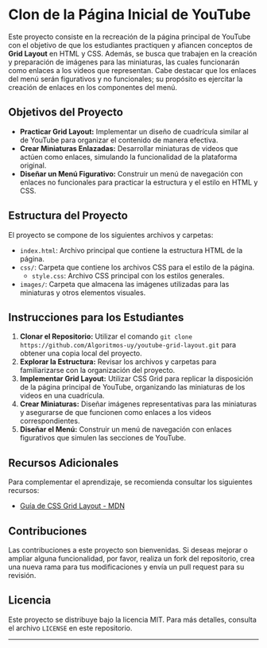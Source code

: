 # Clon de la Página Inicial de YouTube

Este proyecto consiste en la recreación de la página principal de YouTube con el objetivo de que los estudiantes practiquen y afiancen conceptos de **Grid Layout** en HTML y CSS. Además, se busca que trabajen en la creación y preparación de imágenes para las miniaturas, las cuales funcionarán como enlaces a los videos que representan. Cabe destacar que los enlaces del menú serán figurativos y no funcionales; su propósito es ejercitar la creación de enlaces en los componentes del menú.

## Objetivos del Proyecto

- **Practicar Grid Layout:** Implementar un diseño de cuadrícula similar al de YouTube para organizar el contenido de manera efectiva.
- **Crear Miniaturas Enlazadas:** Desarrollar miniaturas de videos que actúen como enlaces, simulando la funcionalidad de la plataforma original.
- **Diseñar un Menú Figurativo:** Construir un menú de navegación con enlaces no funcionales para practicar la estructura y el estilo en HTML y CSS.

## Estructura del Proyecto

El proyecto se compone de los siguientes archivos y carpetas:

- `index.html`: Archivo principal que contiene la estructura HTML de la página.
- `css/`: Carpeta que contiene los archivos CSS para el estilo de la página.
  - `style.css`: Archivo CSS principal con los estilos generales.
- `images/`: Carpeta que almacena las imágenes utilizadas para las miniaturas y otros elementos visuales.

## Instrucciones para los Estudiantes

1. **Clonar el Repositorio:** Utilizar el comando `git clone https://github.com/Algoritmos-uy/youtube-grid-layout.git` para obtener una copia local del proyecto.
2. **Explorar la Estructura:** Revisar los archivos y carpetas para familiarizarse con la organización del proyecto.
3. **Implementar Grid Layout:** Utilizar CSS Grid para replicar la disposición de la página principal de YouTube, organizando las miniaturas de los videos en una cuadrícula.
4. **Crear Miniaturas:** Diseñar imágenes representativas para las miniaturas y asegurarse de que funcionen como enlaces a los videos correspondientes.
5. **Diseñar el Menú:** Construir un menú de navegación con enlaces figurativos que simulen las secciones de YouTube.

## Recursos Adicionales

Para complementar el aprendizaje, se recomienda consultar los siguientes recursos:

- [Guía de CSS Grid Layout - MDN](https://developer.mozilla.org/es/docs/Web/CSS/CSS_Grid_Layout)


## Contribuciones

Las contribuciones a este proyecto son bienvenidas. Si deseas mejorar o ampliar alguna funcionalidad, por favor, realiza un fork del repositorio, crea una nueva rama para tus modificaciones y envía un pull request para su revisión.

## Licencia

Este proyecto se distribuye bajo la licencia MIT. Para más detalles, consulta el archivo `LICENSE` en este repositorio.

---


